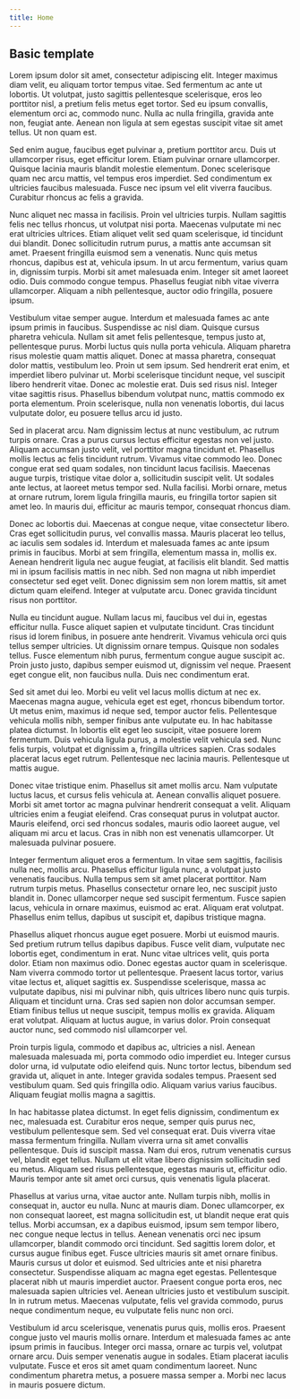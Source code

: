 ```yaml
---
title: Home
---
```


## Basic template

Lorem ipsum dolor sit amet, consectetur adipiscing elit. Integer maximus diam velit, eu aliquam tortor tempus vitae. Sed fermentum ac ante ut lobortis. Ut volutpat, justo sagittis pellentesque scelerisque, eros leo porttitor nisl, a pretium felis metus eget tortor. Sed eu ipsum convallis, elementum orci ac, commodo nunc. Nulla ac nulla fringilla, gravida ante non, feugiat ante. Aenean non ligula at sem egestas suscipit vitae sit amet tellus. Ut non quam est.

Sed enim augue, faucibus eget pulvinar a, pretium porttitor arcu. Duis ut ullamcorper risus, eget efficitur lorem. Etiam pulvinar ornare ullamcorper. Quisque lacinia mauris blandit molestie elementum. Donec scelerisque quam nec arcu mattis, vel tempus eros imperdiet. Sed condimentum ex ultricies faucibus malesuada. Fusce nec ipsum vel elit viverra faucibus. Curabitur rhoncus ac felis a gravida.

Nunc aliquet nec massa in facilisis. Proin vel ultricies turpis. Nullam sagittis felis nec tellus rhoncus, ut volutpat nisi porta. Maecenas vulputate mi nec erat ultricies ultrices. Etiam aliquet velit sed quam scelerisque, id tincidunt dui blandit. Donec sollicitudin rutrum purus, a mattis ante accumsan sit amet. Praesent fringilla euismod sem a venenatis. Nunc quis metus rhoncus, dapibus est at, vehicula ipsum. In ut arcu fermentum, varius quam in, dignissim turpis. Morbi sit amet malesuada enim. Integer sit amet laoreet odio. Duis commodo congue tempus. Phasellus feugiat nibh vitae viverra ullamcorper. Aliquam a nibh pellentesque, auctor odio fringilla, posuere ipsum.

Vestibulum vitae semper augue. Interdum et malesuada fames ac ante ipsum primis in faucibus. Suspendisse ac nisl diam. Quisque cursus pharetra vehicula. Nullam sit amet felis pellentesque, tempus justo at, pellentesque purus. Morbi luctus quis nulla porta vehicula. Aliquam pharetra risus molestie quam mattis aliquet. Donec at massa pharetra, consequat dolor mattis, vestibulum leo. Proin ut sem ipsum. Sed hendrerit erat enim, et imperdiet libero pulvinar ut. Morbi scelerisque tincidunt neque, vel suscipit libero hendrerit vitae. Donec ac molestie erat. Duis sed risus nisl. Integer vitae sagittis risus. Phasellus bibendum volutpat nunc, mattis commodo ex porta elementum. Proin scelerisque, nulla non venenatis lobortis, dui lacus vulputate dolor, eu posuere tellus arcu id justo.

Sed in placerat arcu. Nam dignissim lectus at nunc vestibulum, ac rutrum turpis ornare. Cras a purus cursus lectus efficitur egestas non vel justo. Aliquam accumsan justo velit, vel porttitor magna tincidunt et. Phasellus mollis lectus ac felis tincidunt rutrum. Vivamus vitae commodo leo. Donec congue erat sed quam sodales, non tincidunt lacus facilisis. Maecenas augue turpis, tristique vitae dolor a, sollicitudin suscipit velit. Ut sodales ante lectus, at laoreet metus tempor sed. Nulla facilisi. Morbi ornare, metus at ornare rutrum, lorem ligula fringilla mauris, eu fringilla tortor sapien sit amet leo. In mauris dui, efficitur ac mauris tempor, consequat rhoncus diam.

Donec ac lobortis dui. Maecenas at congue neque, vitae consectetur libero. Cras eget sollicitudin purus, vel convallis massa. Mauris placerat leo tellus, ac iaculis sem sodales id. Interdum et malesuada fames ac ante ipsum primis in faucibus. Morbi at sem fringilla, elementum massa in, mollis ex. Aenean hendrerit ligula nec augue feugiat, at facilisis elit blandit. Sed mattis mi in ipsum facilisis mattis in nec nibh. Sed non magna ut nibh imperdiet consectetur sed eget velit. Donec dignissim sem non lorem mattis, sit amet dictum quam eleifend. Integer at vulputate arcu. Donec gravida tincidunt risus non porttitor.

Nulla eu tincidunt augue. Nullam lacus mi, faucibus vel dui in, egestas efficitur nulla. Fusce aliquet sapien et vulputate tincidunt. Cras tincidunt risus id lorem finibus, in posuere ante hendrerit. Vivamus vehicula orci quis tellus semper ultricies. Ut dignissim ornare tempus. Quisque non sodales tellus. Fusce elementum nibh purus, fermentum congue augue suscipit ac. Proin justo justo, dapibus semper euismod ut, dignissim vel neque. Praesent eget congue elit, non faucibus nulla. Duis nec condimentum erat.

Sed sit amet dui leo. Morbi eu velit vel lacus mollis dictum at nec ex. Maecenas magna augue, vehicula eget est eget, rhoncus bibendum tortor. Ut metus enim, maximus id neque sed, tempor auctor felis. Pellentesque vehicula mollis nibh, semper finibus ante vulputate eu. In hac habitasse platea dictumst. In lobortis elit eget leo suscipit, vitae posuere lorem fermentum. Duis vehicula ligula purus, a molestie velit vehicula sed. Nunc felis turpis, volutpat et dignissim a, fringilla ultrices sapien. Cras sodales placerat lacus eget rutrum. Pellentesque nec lacinia mauris. Pellentesque ut mattis augue.

Donec vitae tristique enim. Phasellus sit amet mollis arcu. Nam vulputate luctus lacus, et cursus felis vehicula at. Aenean convallis aliquet posuere. Morbi sit amet tortor ac magna pulvinar hendrerit consequat a velit. Aliquam ultricies enim a feugiat eleifend. Cras consequat purus in volutpat auctor. Mauris eleifend, orci sed rhoncus sodales, mauris odio laoreet augue, vel aliquam mi arcu et lacus. Cras in nibh non est venenatis ullamcorper. Ut malesuada pulvinar posuere.

Integer fermentum aliquet eros a fermentum. In vitae sem sagittis, facilisis nulla nec, mollis arcu. Phasellus efficitur ligula nunc, a volutpat justo venenatis faucibus. Nulla tempus sem sit amet placerat porttitor. Nam rutrum turpis metus. Phasellus consectetur ornare leo, nec suscipit justo blandit in. Donec ullamcorper neque sed suscipit fermentum. Fusce sapien lacus, vehicula in ornare maximus, euismod ac erat. Aliquam erat volutpat. Phasellus enim tellus, dapibus ut suscipit et, dapibus tristique magna.

Phasellus aliquet rhoncus augue eget posuere. Morbi ut euismod mauris. Sed pretium rutrum tellus dapibus dapibus. Fusce velit diam, vulputate nec lobortis eget, condimentum in erat. Nunc vitae ultrices velit, quis porta dolor. Etiam non maximus odio. Donec egestas auctor quam in scelerisque. Nam viverra commodo tortor ut pellentesque. Praesent lacus tortor, varius vitae lectus et, aliquet sagittis ex. Suspendisse scelerisque, massa ac vulputate dapibus, nisi mi pulvinar nibh, quis ultrices libero nunc quis turpis. Aliquam et tincidunt urna. Cras sed sapien non dolor accumsan semper. Etiam finibus tellus ut neque suscipit, tempus mollis ex gravida. Aliquam erat volutpat. Aliquam at luctus augue, in varius dolor. Proin consequat auctor nunc, sed commodo nisl ullamcorper vel.

Proin turpis ligula, commodo et dapibus ac, ultricies a nisl. Aenean malesuada malesuada mi, porta commodo odio imperdiet eu. Integer cursus dolor urna, id vulputate odio eleifend quis. Nunc tortor lectus, bibendum sed gravida ut, aliquet in ante. Integer gravida sodales tempus. Praesent sed vestibulum quam. Sed quis fringilla odio. Aliquam varius varius faucibus. Aliquam feugiat mollis magna a sagittis.

In hac habitasse platea dictumst. In eget felis dignissim, condimentum ex nec, malesuada est. Curabitur eros neque, semper quis purus nec, vestibulum pellentesque sem. Sed vel consequat erat. Duis viverra vitae massa fermentum fringilla. Nullam viverra urna sit amet convallis pellentesque. Duis id suscipit massa. Nam dui eros, rutrum venenatis cursus vel, blandit eget tellus. Nullam ut elit vitae libero dignissim sollicitudin sed eu metus. Aliquam sed risus pellentesque, egestas mauris ut, efficitur odio. Mauris tempor ante sit amet orci cursus, quis venenatis ligula placerat.

Phasellus at varius urna, vitae auctor ante. Nullam turpis nibh, mollis in consequat in, auctor eu nulla. Nunc at mauris diam. Donec ullamcorper, ex non consequat laoreet, est magna sollicitudin est, ut blandit neque erat quis tellus. Morbi accumsan, ex a dapibus euismod, ipsum sem tempor libero, nec congue neque lectus in tellus. Aenean venenatis orci nec ipsum ullamcorper, blandit commodo orci tincidunt. Sed sagittis lorem dolor, et cursus augue finibus eget. Fusce ultricies mauris sit amet ornare finibus. Mauris cursus ut dolor et euismod. Sed ultricies ante et nisi pharetra consectetur. Suspendisse aliquam ac magna eget egestas. Pellentesque placerat nibh ut mauris imperdiet auctor. Praesent congue porta eros, nec malesuada sapien ultricies vel. Aenean ultricies justo et vestibulum suscipit. In in rutrum metus. Maecenas vulputate, felis vel gravida commodo, purus neque condimentum neque, eu vulputate felis nunc non orci.

Vestibulum id arcu scelerisque, venenatis purus quis, mollis eros. Praesent congue justo vel mauris mollis ornare. Interdum et malesuada fames ac ante ipsum primis in faucibus. Integer orci massa, ornare ac turpis vel, volutpat ornare arcu. Duis semper venenatis augue in sodales. Etiam placerat iaculis vulputate. Fusce et eros sit amet quam condimentum laoreet. Nunc condimentum pharetra metus, a posuere massa semper a. Morbi nec lacus in mauris posuere dictum.

